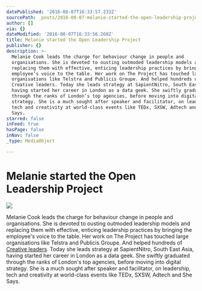 ```yaml
---
datePublished: '2016-08-07T16:33:57.233Z'
sourcePath: _posts/2016-08-07-melanie-started-the-open-leadership-project.md
author: []
via: {}
dateModified: '2016-08-07T16:33:56.260Z'
title: Melanie started the Open Leadership Project
publisher: {}
description: >-
  Melanie Cook leads the charge for behaviour change in people and
  organisations. She is devoted to ousting outmoded leadership models and
  replacing them with effective, enticing leadership practices by bringing the
  employee’s voice to the table. Her work on The Project has touched large
  organisations like Telstra and Publicis Groupe. And helped hundreds of
  Creative leaders. Today she leads strategy at SapientNitro, South East Asia,
  having started her career in London as a data geek. She swiftly graduated
  through the ranks of London’s top agencies, before moving into digital
  strategy. She is a much sought after speaker and facilitator, on leadership,
  tech and creativity at world-class events like TEDx, SXSW, Adtech and She
  Says.
starred: false
inFeed: true
hasPage: false
inNav: false
_type: MediaObject

---
```

# Melanie started the Open Leadership Project
![](https://the-grid-user-content.s3-us-west-2.amazonaws.com/1b67eacb-4034-4638-a051-439a5f821ccf.jpg)

Melanie Cook leads the charge for behaviour change in people and organisations. She is devoted to ousting outmoded leadership models and replacing them with effective, enticing leadership practices by bringing the employee's voice to the table. Her work on The Project has touched large organisations like Telstra and Publicis Groupe. And helped hundreds of [Creative leaders][0]. Today she leads strategy at SapientNitro, South East Asia, having started her career in London as a data geek. She swiftly graduated through the ranks of London's top agencies, before moving into digital strategy. She is a much sought after speaker and facilitator, on leadership, tech and creativity at world-class events like TEDx, SXSW, Adtech and She Says.

[0]: https://storify.com/Melsb/wtf-do-creatives-want "WTF do creatives want?"